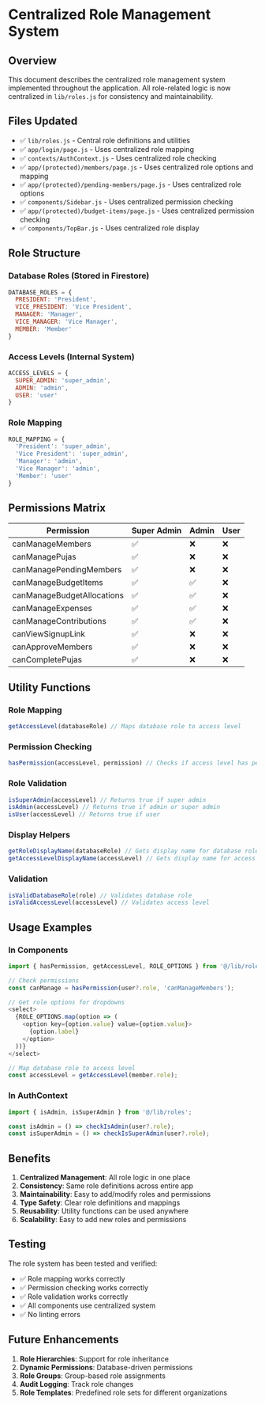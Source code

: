 # Centralized Role Management System

## Overview
This document describes the centralized role management system implemented throughout the application. All role-related logic is now centralized in `lib/roles.js` for consistency and maintainability.

## Files Updated
- ✅ `lib/roles.js` - Central role definitions and utilities
- ✅ `app/login/page.js` - Uses centralized role mapping
- ✅ `contexts/AuthContext.js` - Uses centralized role checking
- ✅ `app/(protected)/members/page.js` - Uses centralized role options and mapping
- ✅ `app/(protected)/pending-members/page.js` - Uses centralized role options
- ✅ `components/Sidebar.js` - Uses centralized permission checking
- ✅ `app/(protected)/budget-items/page.js` - Uses centralized permission checking
- ✅ `components/TopBar.js` - Uses centralized role display

## Role Structure

### Database Roles (Stored in Firestore)
```javascript
DATABASE_ROLES = {
  PRESIDENT: 'President',
  VICE_PRESIDENT: 'Vice President', 
  MANAGER: 'Manager',
  VICE_MANAGER: 'Vice Manager',
  MEMBER: 'Member'
}
```

### Access Levels (Internal System)
```javascript
ACCESS_LEVELS = {
  SUPER_ADMIN: 'super_admin',
  ADMIN: 'admin', 
  USER: 'user'
}
```

### Role Mapping
```javascript
ROLE_MAPPING = {
  'President': 'super_admin',
  'Vice President': 'super_admin',
  'Manager': 'admin',
  'Vice Manager': 'admin',
  'Member': 'user'
}
```

## Permissions Matrix

| Permission | Super Admin | Admin | User |
|------------|-------------|-------|------|
| canManageMembers | ✅ | ❌ | ❌ |
| canManagePujas | ✅ | ❌ | ❌ |
| canManagePendingMembers | ✅ | ❌ | ❌ |
| canManageBudgetItems | ✅ | ✅ | ❌ |
| canManageBudgetAllocations | ✅ | ✅ | ❌ |
| canManageExpenses | ✅ | ✅ | ❌ |
| canManageContributions | ✅ | ✅ | ❌ |
| canViewSignupLink | ✅ | ❌ | ❌ |
| canApproveMembers | ✅ | ❌ | ❌ |
| canCompletePujas | ✅ | ❌ | ❌ |

## Utility Functions

### Role Mapping
```javascript
getAccessLevel(databaseRole) // Maps database role to access level
```

### Permission Checking
```javascript
hasPermission(accessLevel, permission) // Checks if access level has permission
```

### Role Validation
```javascript
isSuperAdmin(accessLevel) // Returns true if super admin
isAdmin(accessLevel) // Returns true if admin or super admin
isUser(accessLevel) // Returns true if user
```

### Display Helpers
```javascript
getRoleDisplayName(databaseRole) // Gets display name for database role
getAccessLevelDisplayName(accessLevel) // Gets display name for access level
```

### Validation
```javascript
isValidDatabaseRole(role) // Validates database role
isValidAccessLevel(accessLevel) // Validates access level
```

## Usage Examples

### In Components
```javascript
import { hasPermission, getAccessLevel, ROLE_OPTIONS } from '@/lib/roles';

// Check permissions
const canManage = hasPermission(user?.role, 'canManageMembers');

// Get role options for dropdowns
<select>
  {ROLE_OPTIONS.map(option => (
    <option key={option.value} value={option.value}>
      {option.label}
    </option>
  ))}
</select>

// Map database role to access level
const accessLevel = getAccessLevel(member.role);
```

### In AuthContext
```javascript
import { isAdmin, isSuperAdmin } from '@/lib/roles';

const isAdmin = () => checkIsAdmin(user?.role);
const isSuperAdmin = () => checkIsSuperAdmin(user?.role);
```

## Benefits

1. **Centralized Management**: All role logic in one place
2. **Consistency**: Same role definitions across entire app
3. **Maintainability**: Easy to add/modify roles and permissions
4. **Type Safety**: Clear role definitions and mappings
5. **Reusability**: Utility functions can be used anywhere
6. **Scalability**: Easy to add new roles and permissions

## Testing

The role system has been tested and verified:
- ✅ Role mapping works correctly
- ✅ Permission checking works correctly  
- ✅ Role validation works correctly
- ✅ All components use centralized system
- ✅ No linting errors

## Future Enhancements

1. **Role Hierarchies**: Support for role inheritance
2. **Dynamic Permissions**: Database-driven permissions
3. **Role Groups**: Group-based role assignments
4. **Audit Logging**: Track role changes
5. **Role Templates**: Predefined role sets for different organizations

